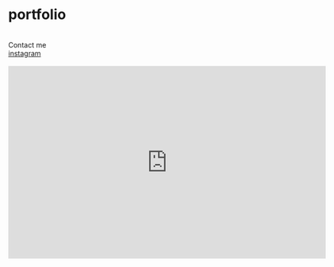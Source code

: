 # portfolio
 <br>
Contact me <br>  <a href="https://www.instagram.com/zixuan_0927/">instagram</a>
<br>
<br>
<iframe src="https://drive.google.com/file/d/1VmQMYApuCH8KUmVnXLw4xk8vz3BSRe5T/view?usp=sharing" frameborder="0" width="640" height="389" allowfullscreen="true" mozallowfullscreen="true" webkitallowfullscreen="true"></iframe>
